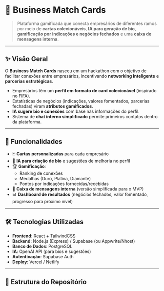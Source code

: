 # 📇 Business Match Cards  

> Plataforma gamificada que conecta empresários de diferentes ramos por meio de **cartas colecionáveis**, **IA para geração de bio**, **gamificação por indicações e negócios fechados** e uma **caixa de mensagens interna**.  

---

## ✨ Visão Geral  
O **Business Match Cards** nasceu em um hackathon com o objetivo de facilitar conexões entre empresários, incentivando **networking inteligente** e **parcerias estratégicas**.  

- Empresários têm um **perfil em formato de card colecionável** (inspirado no FIFA).  
- Estatísticas de negócios (indicações, valores fomentados, parcerias fechadas) viram **atributos gamificados**.  
- **IA sugere bio e conexões** com base nas informações do perfil.  
- Sistema de **chat interno simplificado** permite primeiros contatos dentro da plataforma.  

---

## 🚀 Funcionalidades  
- 🃏 **Cartas personalizadas** para cada empresário  
- 🤖 **IA para criação de bio** e sugestões de melhoria no perfil  
- 🏆 **Gamificação**:  
  - Ranking de conexões  
  - Medalhas (Ouro, Platina, Diamante)  
  - Pontos por indicações fornecidas/recebidas  
- 💬 **Caixa de mensagens interna** (versão simplificada para o MVP)  
- 📊 **Dashboard de resultados** (negócios fechados, valor fomentado, progresso para próximo nível)  

---

## 🛠️ Tecnologias Utilizadas  
- **Frontend**: React + TailwindCSS  
- **Backend**: Node.js (Express) / Supabase (ou Appwrite/Nhost)  
- **Banco de Dados**: PostgreSQL  
- **IA**: OpenAI API (para bios e sugestões)  
- **Autenticação**: Supabase Auth  
- **Deploy**: Vercel / Netlify  

---

## 📂 Estrutura do Repositório  
